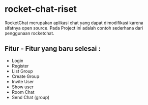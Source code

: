 # rocket-chat-riset
RocketChat merupakan aplikasi chat yang dapat dimodifikasi karena sifatnya open source. Pada Project ini adalah contoh sederhana dari penggunaan rocketchat.

## Fitur - Fitur yang baru selesai :
- Login
- Register
- List Group
- Create Group
- Invite User
- Show user
- Room Chat
- Send Chat (group)
